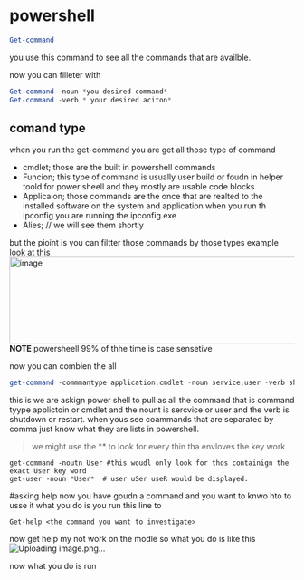 # powershell

```Powershell
Get-command
```
you use this command to see all the commands that are availble.

now you can filleter with 
```Powershell
Get-command -noun *you desired command*
Get-command -verb * your desired aciton*
```
## comand type
when you run the get-command you are get all those type of command 
* cmdlet; those are the built in powershell commands
* Funcion; this type of command is usually user build or foudn in helper toold for power sheell and they mostly are usable code blocks
* Applicaion; those commands are the once that are realted to the installed software on the system and application when you run th ipconfig you are running the
  ipconfig.exe
* Alies; // we will see them shortly

but the pioint is you can filtter those commands by those types example look at this 
<img width="1075" height="153" alt="image" src="https://github.com/user-attachments/assets/d5fda67c-7d44-4e5f-860e-1f920412039f" />
**NOTE** powersheell 99% of thhe time is case sensetive 

now you can combien the all
```Powershell
get-command -commmantype application,cmdlet -noun service,user -verb shutdown,restart
```
this is we are askign power shell to pull as all the command that is command tyype applictoin or cmdlet and the nount is sercvice or user and the verb is shutdown or restart.
when yous see coammands that are separated by comma just know what they are lists in powershell.
> we might use the ** to look for every thin tha envloves the key work
```
get-command -noutn User #this woudl only look for thos containign the exact User key word
get-user -noun *User*  # user uSer useR would be displayed.
```
#asking help
now you have goudn a command and you want to knwo hto to usse it what you do is you run this line to 
```
Get-help <the command you want to investigate>
```
now get help my not work on the modle so what you do is like this
![Uploading image.png…]()


now what you do is run 




